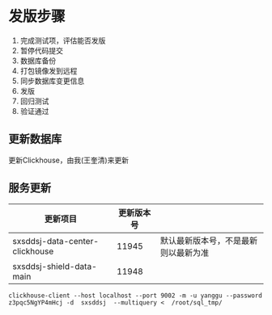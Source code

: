 # 发版步骤 

1. 完成测试项，评估能否发版
2. 暂停代码提交
3. 数据库备份
4. 打包镜像发到远程
5. 同步数据库变更信息
6. 发版
7. 回归测试
8. 验证通过

## 更新数据库

更新Clickhouse，由我(王奎清)来更新

## 服务更新 

| 更新项目                       | 更新版本号 |                                      |
| ------------------------------ | ---------- | ------------------------------------ |
| sxsddsj-data-center-clickhouse | 11945      | 默认最新版本号，不是最新则以最新为准 |
| sxsddsj-shield-data-main       | 11948      |                                      |





```
clickhouse-client --host localhost --port 9002 -m -u yanggu --password z3pqc5NgYP4mHcj -d  sxsddsj  --multiquery <  /root/sql_tmp/
```

